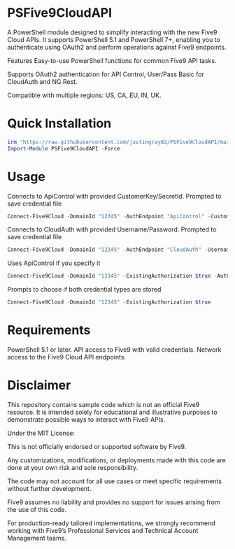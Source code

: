 # PSFive9CloudAPI

A PowerShell module designed to simplify interacting with the new Five9 Cloud APIs.
It supports PowerShell 5.1 and PowerShell 7+, enabling you to authenticate using OAuth2 and perform operations against Five9 endpoints.

Features
Easy-to-use PowerShell functions for common Five9 API tasks.

Supports OAuth2 authentication for API Control, User/Pass Basic for CloudAuth and NG Rest.

Compatible with multiple regions: US, CA, EU, IN, UK.

# Quick Installation

```powershell
irm "https://raw.githubusercontent.com/justingray82/PSFive9CloudAPI/main/Install-PSFive9CloudAPI.ps1" | iex
Import-Module PSFive9CloudAPI -Force
```

# Usage

Connects to ApiControl with provided CustomerKey/SecretId. Prompted to save credential file

```powershell
Connect-Five9Cloud -DomainId "12345" -AuthEndpoint "ApiControl" -CustomerKey "CustomerKey12345" -SecretId "SecretId67890"
```

Connects to CloudAuth with provided Username/Password. Prompted to save credential file

```powershell
Connect-Five9Cloud -DomainId "12345" -AuthEndpoint "CloudAuth" -Username "user" -Password "password"```
```

Uses ApiControl if you specify it

```powershell
Connect-Five9Cloud -DomainId "12345" -ExistingAuthorization $true -AuthEndpoint "ApiControl"```
```

Prompts to choose if both credential types are stored

```powershell
Connect-Five9Cloud -DomainId "12345" -ExistingAuthorization $true
```

# Requirements
PowerShell 5.1 or later.
API access to Five9 with valid credentials.
Network access to the Five9 Cloud API endpoints.

# Disclaimer
This repository contains sample code which is not an official Five9 resource. It is intended solely for educational and illustrative purposes to demonstrate possible ways to interact with Five9 APIs.

Under the MIT License:

This is not officially endorsed or supported software by Five9.

Any customizations, modifications, or deployments made with this code are done at your own risk and sole responsibility.

The code may not account for all use cases or meet specific requirements without further development.

Five9 assumes no liability and provides no support for issues arising from the use of this code.

For production-ready tailored implementations, we strongly recommend working with Five9’s Professional Services and Technical Account Management teams.
